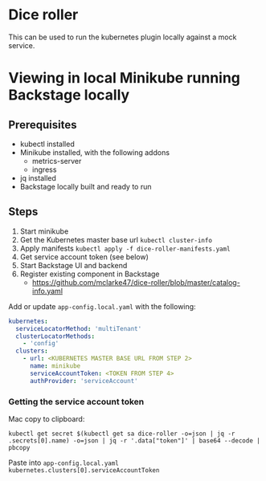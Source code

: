 # Dice roller

This can be used to run the kubernetes plugin locally against a mock service.

# Viewing in local Minikube running Backstage locally

## Prerequisites

- kubectl installed
- Minikube installed, with the following addons
  - metrics-server
  - ingress
- jq installed
- Backstage locally built and ready to run

## Steps

1. Start minikube
2. Get the Kubernetes master base url `kubectl cluster-info`
3. Apply manifests `kubectl apply -f dice-roller-manifests.yaml`
4. Get service account token (see below)
5. Start Backstage UI and backend
6. Register existing component in Backstage
   - https://github.com/mclarke47/dice-roller/blob/master/catalog-info.yaml

Add or update `app-config.local.yaml` with the following:

```yaml
kubernetes:
  serviceLocatorMethod: 'multiTenant'
  clusterLocatorMethods:
    - 'config'
  clusters:
    - url: <KUBERNETES MASTER BASE URL FROM STEP 2>
      name: minikube
      serviceAccountToken: <TOKEN FROM STEP 4>
      authProvider: 'serviceAccount'
```

### Getting the service account token

Mac copy to clipboard:

```
kubectl get secret $(kubectl get sa dice-roller -o=json | jq -r .secrets[0].name) -o=json | jq -r '.data["token"]' | base64 --decode | pbcopy
```

Paste into `app-config.local.yaml` `kubernetes.clusters[0].serviceAccountToken`
